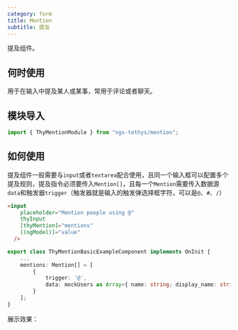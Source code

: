 ```yaml
---
category: form
title: Mention
subtitle: 提及
---
```


<alert>提及组件。</alert>


## 何时使用
用于在输入中提及某人或某事，常用于评论或者聊天。

## 模块导入
```ts
import { ThyMentionModule } from "ngx-tethys/mention";
```

## 如何使用
提及组件一般需要与`input`或者`textarea`配合使用，且同一个输入框可以配置多个提及规则，提及指令必须要传入`Mention[]`，且每一个`Mention`需要传入数据源`data`和触发器`trigger`（触发器就是输入的触发弹选择框字符，可以是`@`、`#`、`/`）

```html
<input
    placeholder="Mention people using @"
    thyInput
    [thyMention]="mentions"
    [(ngModel)]="value"
  />
```

```ts
export class ThyMentionBasicExampleComponent implements OnInit {
    ...
    mentions: Mention[] = [
        {
            trigger: '@',
            data: mockUsers as Array<{ name: string; display_name: string }>,
        }
    ];
}
```
展示效果：
<example inline name="thy-mention-basic-example" />

